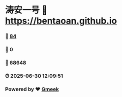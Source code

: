 # 涛安一号 :link: https://bentaoan.github.io 
### :page_facing_up: [84](https://bentaoan.github.io/tag.html) 
### :speech_balloon: 0 
### :hibiscus: 68648 
### :alarm_clock: 2025-06-30 12:09:51 
### Powered by :heart: [Gmeek](https://github.com/Meekdai/Gmeek)
